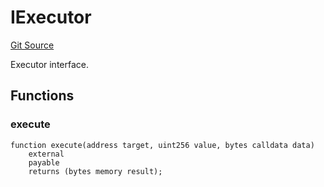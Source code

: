 # IExecutor
[Git Source](https://github.com/NaniDAO/accounts/blob/f0c8220c401dbeac318e2c473ed4b690138c26f6/src/validators/PermitValidator.sol)

Executor interface.


## Functions
### execute


```solidity
function execute(address target, uint256 value, bytes calldata data)
    external
    payable
    returns (bytes memory result);
```

